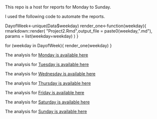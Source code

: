 This repo is a host for reports for Monday to Sunday.  

I used the following code to automate the reports.

DayofWeek<-unique(Data$weekday)
render_one<-function(weekday){
  rmarkdown::render(
    "Project2.Rmd",output_file = paste0(weekday,".md"), params = list(weekday=weekday)
  )
}

for (weekday in DayofWeek){
  render_one(weekday)
}


The analysis for [Monday is available here](weekday_is_monday.md)   

The analysis for [Tuesday is available here](weekday_is_tuesday.md)  

The analysis for [Wednesday is available here](weekday_is_wednesday.md)    

The analysis for [Thursday is available here](weekday_is_thursday.md)  

The analysis for [Friday is available here](weekday_is_friday.md)  

The analysis for [Saturday is available here](weekday_is_saturday.md)  

The analysis for [Sunday is available here](weekday_is_sunday.md)  

